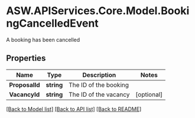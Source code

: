 # ASW.APIServices.Core.Model.BookingCancelledEvent
A booking has been cancelled
## Properties

Name | Type | Description | Notes
------------ | ------------- | ------------- | -------------
**ProposalId** | **string** | The ID of the booking | 
**VacancyId** | **string** | The ID of the vacancy | [optional] 

[[Back to Model list]](../README.md#documentation-for-models) [[Back to API list]](../README.md#documentation-for-api-endpoints) [[Back to README]](../README.md)

